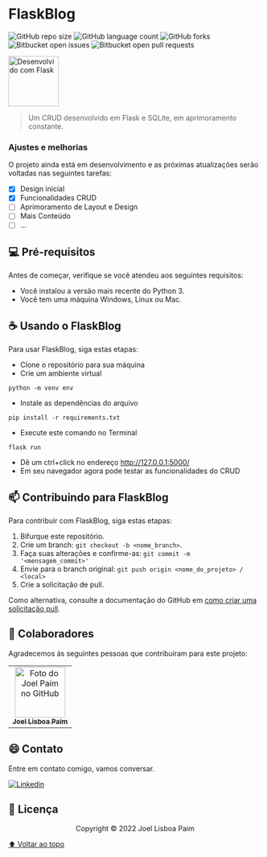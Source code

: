 # FlaskBlog

<!---Esses são exemplos. Veja https://shields.io para outras pessoas ou para personalizar este conjunto de escudos. Você pode querer incluir dependências, status do projeto e informações de licença aqui--->

![GitHub repo size](https://img.shields.io/github/repo-size/iuricode/README-template?style=for-the-badge)
![GitHub language count](https://img.shields.io/github/languages/count/iuricode/README-template?style=for-the-badge)
![GitHub forks](https://img.shields.io/github/forks/iuricode/README-template?style=for-the-badge)
![Bitbucket open issues](https://img.shields.io/bitbucket/issues/iuricode/README-template?style=for-the-badge)
![Bitbucket open pull requests](https://img.shields.io/bitbucket/pr-raw/iuricode/README-template?style=for-the-badge)

<img src="https://www.kindpng.com/picc/m/188-1882559_python-flask-hd-png-download.png" width="100px;" alt="Desenvolvido com Flask">

> Um CRUD desenvolvido em Flask e SQLite, em aprimoramento constante.

### Ajustes e melhorias

O projeto ainda está em desenvolvimento e as próximas atualizações serão voltadas nas seguintes tarefas:

- [x] Design inicial
- [x] Funcionalidades CRUD
- [ ] Aprimoramento de Layout e Design
- [ ] Mais Conteúdo
- [ ] ...

## 💻 Pré-requisitos

Antes de começar, verifique se você atendeu aos seguintes requisitos:
<!---Estes são apenas requisitos de exemplo. Adicionar, duplicar ou remover conforme necessário--->
* Você instalou a versão mais recente do Python 3.
* Você tem uma máquina Windows, Linux ou Mac.


## ☕ Usando o FlaskBlog

Para usar FlaskBlog, siga estas etapas:

- Clone o repositório para sua máquina
- Crie um ambiente virtual
```
python -m venv env
```
- Instale as dependências do arquivo 
```
pip install -r requirements.txt
```

- Execute este comando no Terminal
```
flask run
```
- Dê um ctrl+click no endereço http://127.0.0.1:5000/
- Em seu navegador agora pode testar as funcionalidades do CRUD

## 📫 Contribuindo para FlaskBlog
<!---Se o seu README for longo ou se você tiver algum processo ou etapas específicas que deseja que os contribuidores sigam, considere a criação de um arquivo CONTRIBUTING.md separado--->
Para contribuir com FlaskBlog, siga estas etapas:

1. Bifurque este repositório.
2. Crie um branch: `git checkout -b <nome_branch>`.
3. Faça suas alterações e confirme-as: `git commit -m '<mensagem_commit>'`
4. Envie para o branch original: `git push origin <nome_do_projeto> / <local>`
5. Crie a solicitação de pull.

Como alternativa, consulte a documentação do GitHub em [como criar uma solicitação pull](https://help.github.com/en/github/collaborating-with-issues-and-pull-requests/creating-a-pull-request).

## 🤝 Colaboradores

Agradecemos às seguintes pessoas que contribuíram para este projeto:

<table>
  <tr>
    <td align="center">
      <a href="#">
        <img src="https://avatars.githubusercontent.com/u/59846193?v=4" width="100px;" alt="Foto do Joel Paim no GitHub"/><br>
        <sub>
          <b>Joel Lisboa Paim</b>
        </sub>
      </a>
    </td>
  </tr>
</table>


## 😄 Contato<br>

Entre em contato comigo, vamos conversar.

[![Linkedin](https://img.shields.io/badge/LinkedIn-0077B5?style=for-the-badge&logo=linkedin&logoColor=white)](https://www.linkedin.com/in/joellisboapaim/)

## 📝 Licença

<p align="center">Copyright © 2022 Joel Lisboa Paim</p>



[⬆ Voltar ao topo](#nome-do-projeto)<br>
